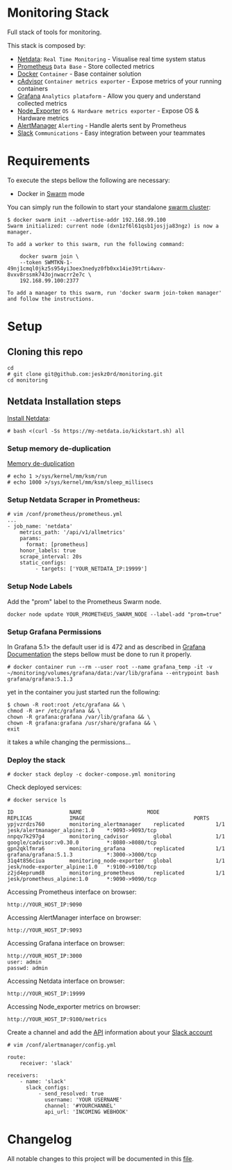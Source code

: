 # Monitoring Stack
Full stack of tools for monitoring.

This stack is composed by:

- [Netdata](https://github.com/firehol/netdata):
`Real Time Monitoring` - Visualise real time system status
- [Prometheus](https://prometheus.io/)
`Data Base` - Store collected metrics
- [Docker](https://www.docker.com/)
`Container` - Base container solution
- [cAdvisor](https://github.com/google/cadvisor)
`Container metrics exporter` - Expose metrics of your running containers
- [Grafana](https://grafana.com/)
`Analytics plataform` - Allow you query and understand collected metrics
- [Node_Exporter](https://github.com/prometheus/node_exporter)
`OS & Hardware metrics exporter` - Expose OS & Hardware metrics
- [AlertManager](https://github.com/prometheus/alertmanager)
`Alerting` - Handle alerts sent by Prometheus
- [Slack](https://slack.com/)
`Communications` - Easy integration between your teammates

# Requirements

To execute the steps bellow the following are necessary: 

 - Docker in [Swarm](https://docs.docker.com/engine/swarm/) mode

You can simply run the followin to start your standalone [swarm cluster](https://docs.docker.com/engine/swarm/swarm-tutorial/create-swarm/):

```
$ docker swarm init --advertise-addr 192.168.99.100
Swarm initialized: current node (dxn1zf6l61qsb1josjja83ngz) is now a manager.

To add a worker to this swarm, run the following command:

    docker swarm join \
    --token SWMTKN-1-49nj1cmql0jkz5s954yi3oex3nedyz0fb0xx14ie39trti4wxv-8vxv8rssmk743ojnwacrr2e7c \
    192.168.99.100:2377

To add a manager to this swarm, run 'docker swarm join-token manager' and follow the instructions.
```

# Setup

## Cloning this repo
 
```
cd
# git clone git@github.com:jeskz0rd/monitoring.git
cd monitoring
```

##  Netdata Installation steps

[Install Netdata](https://github.com/firehol/netdata/#installation):
```
# bash <(curl -Ss https://my-netdata.io/kickstart.sh) all
```

### Setup memory de-duplication

[Memory de-duplication](https://github.com/firehol/netdata/wiki/Memory-Deduplication---Kernel-Same-Page-Merging---KSM)

```
# echo 1 >/sys/kernel/mm/ksm/run
# echo 1000 >/sys/kernel/mm/ksm/sleep_millisecs
```

### Setup Netdata Scraper in Prometheus:

```
# vim /conf/prometheus/prometheus.yml
...
- job_name: 'netdata'
    metrics_path: '/api/v1/allmetrics'
    params:
      format: [prometheus]
    honor_labels: true
    scrape_interval: 20s
    static_configs:
         - targets: ['YOUR_NETDATA_IP:19999']
```

### Setup Node Labels

Add the "prom" label to the Prometheus Swarm node.

```
docker node update YOUR_PROMETHEUS_SWARM_NODE --label-add "prom=true"
```

### Setup Grafana Permissions

In Grafana 5.1> the default user id is 472 and as described in [Grafana Documentation](http://docs.grafana.org/installation/docker/) the steps bellow must be done to run it properly. 


```
# docker container run --rm --user root --name grafana_temp -it -v ~/monitoring/volumes/grafana/data:/var/lib/grafana --entrypoint bash grafana/grafana:5.1.3
```

yet in the container you just started run the following:

```
$ chown -R root:root /etc/grafana && \
chmod -R a+r /etc/grafana && \
chown -R grafana:grafana /var/lib/grafana && \
chown -R grafana:grafana /usr/share/grafana && \
exit
``` 

it takes a while changing the permissions...

### Deploy the stack

```
# docker stack deploy -c docker-compose.yml monitoring
```

Check deployed services:
```
# docker service ls

ID                  NAME                     MODE                REPLICAS            IMAGE                                   PORTS
ypjvzrdzs760        monitoring_alertmanager    replicated          1/1                 jesk/alertmanager_alpine:1.0    *:9093->9093/tcp
nnpqv7k297g4        monitoring_cadvisor        global              1/1                 google/cadvisor:v0.30.0         *:8080->8080/tcp
gpn2qklfmra6        monitoring_grafana         replicated          1/1                 grafana/grafana:5.1.3           *:3000->3000/tcp
31q4t856ciua        monitoring_node-exporter   global              1/1                 jesk/node-exporter_alpine:1.0   *:9100->9100/tcp
z2jd4eprumd8        monitoring_prometheus      replicated          1/1                 jesk/prometheus_alpine:1.0      *:9090->9090/tcp
```

Accessing Prometheus interface on browser:
```
http://YOUR_HOST_IP:9090
```

Accessing AlertManager interface on browser:
```
http://YOUR_HOST_IP:9093
```

Accessing Grafana interface on browser:
```
http://YOUR_HOST_IP:3000
user: admin
passwd: admin
```

Accessing Netdata interface on browser:
```
http://YOUR_HOST_IP:19999
```

Accessing Node_exporter metrics on browser:
```
http://YOUR_HOST_IP:9100/metrics
```

Create a channel and add the [API](https://get.slack.help/hc/en-us/articles/215770388-Create-and-regenerate-API-tokens) information about your [Slack account](https://api.slack.com/tokens)

```
# vim /conf/alertmanager/config.yml

route:
    receiver: 'slack'

receivers:
    - name: 'slack'
      slack_configs:
          - send_resolved: true
            username: 'YOUR USERNAME'
            channel: '#YOURCHANNEL'
            api_url: 'INCOMING WEBHOOK'
``` 

# Changelog
All notable changes to this project will be documented in this [file](./CHANGELOG.md).